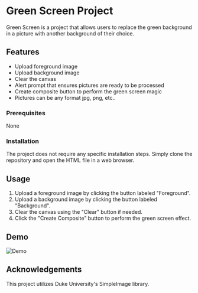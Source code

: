 # Green Screen Project

Green Screen is a project that allows users to replace the green background in a picture with another background of their choice.

## Features

- Upload foreground image
- Upload background image
- Clear the canvas
- Alert prompt that ensures pictures are ready to be processed
- Create composite button to perform the green screen magic
- Pictures can be any format jpg, png, etc..

### Prerequisites

None

### Installation

The project does not require any specific installation steps. Simply clone the repository and open the HTML file in a web browser.

## Usage

1. Upload a foreground image by clicking the button labeled "Foreground".
2. Upload a background image by clicking the button labeled "Background".
3. Clear the canvas using the "Clear" button if needed.
5. Click the "Create Composite" button to perform the green screen effect.

## Demo

![Demo](https://media2.giphy.com/media/u5avH6zDt9sJfATSY0/200w.webp)

## Acknowledgements

This project utilizes Duke University's SimpleImage library.
